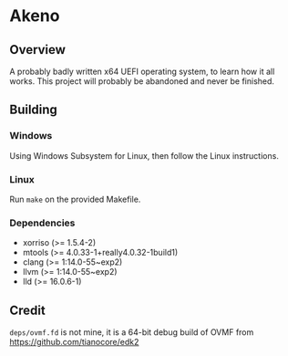 # Akeno

## Overview

A probably badly written x64 UEFI operating system, to learn how it all works. This project will probably be abandoned and never be finished.

## Building

### Windows

Using Windows Subsystem for Linux, then follow the Linux instructions.

### Linux

Run `make` on the provided Makefile.

### Dependencies

- xorriso (>= 1.5.4-2)
- mtools (>= 4.0.33-1+really4.0.32-1build1)
- clang (>= 1:14.0-55~exp2)
- llvm (>= 1:14.0-55~exp2)
- lld (>= 16.0.6-1)

## Credit

`deps/ovmf.fd` is not mine, it is a 64-bit debug build of OVMF from https://github.com/tianocore/edk2
